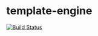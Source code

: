 # template-engine
[![Build Status](https://travis-ci.org/msmrz/template-engine.svg?branch=master)](https://travis-ci.org/msmrz/template-engine)
